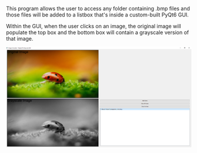 This program allows the user to access any folder containing .bmp files and those files will be added to a listbox that's inside a custom-built PyQt6 GUI. 

Within the GUI, when the user clicks on an image, the original image will populate the top box and the bottom box will contain a grayscale version of that image.

![img.png](img.png)